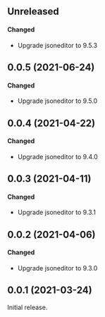 ## Unreleased

#### Changed

- Upgrade jsoneditor to 9.5.3

## 0.0.5 (2021-06-24)

#### Changed

- Upgrade jsoneditor to 9.5.0

## 0.0.4 (2021-04-22)

#### Changed

- Upgrade jsoneditor to 9.4.0

## 0.0.3 (2021-04-11)

#### Changed

- Upgrade jsoneditor to 9.3.1

## 0.0.2 (2021-04-06)

#### Changed

- Upgrade jsoneditor to 9.3.0

## 0.0.1 (2021-03-24)

Initial release.
